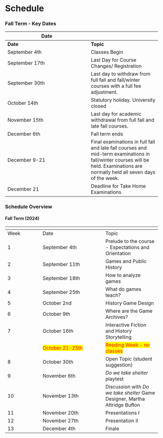 # Schedule

### Fall Term - Key Dates

<table data-header-hidden><thead><tr><th width="259">Date</th><th></th></tr></thead><tbody><tr><td><strong>Date</strong></td><td><strong>Topic</strong></td></tr><tr><td>September 4th</td><td>Classes Begin</td></tr><tr><td>September 17th</td><td>Last Day for Course Changes/ Registration</td></tr><tr><td>September 30th</td><td>Last day to withdraw from full fall and fall/winter courses with a full fee adjustment.</td></tr><tr><td>October 14th</td><td>Statutory holiday. University closed</td></tr><tr><td>November 15th</td><td>Last day for academic withdrawal from full fall and late fall courses.</td></tr><tr><td>December 6th</td><td>Fall term ends</td></tr><tr><td>December 9-21</td><td>Final examinations in full fall and late fall courses and mid-term examinations in fall/winter courses will be held. Examinations are normally held all seven days of the week.</td></tr><tr><td>December 21</td><td>Deadline for Take Home Examinations</td></tr></tbody></table>

### Schedule Overview

#### Fall Term (2024)

<table data-header-hidden><thead><tr><th width="100"></th><th width="191"></th><th></th></tr></thead><tbody><tr><td>Week</td><td>Date</td><td>Topic</td></tr><tr><td>1</td><td>September 4th</td><td>Prelude to the course - Expectations and Orientation</td></tr><tr><td>2</td><td>September 11th</td><td>Games and Public History</td></tr><tr><td>3</td><td>September 18th</td><td>How to analyze games</td></tr><tr><td>4</td><td>September 25th</td><td>What do games teach?</td></tr><tr><td>5</td><td>October 2nd</td><td>History Game Design</td></tr><tr><td>6</td><td>October 9th</td><td>Where are the Game Archives?</td></tr><tr><td>7</td><td>October 16th</td><td>Interactive Fiction and History Storytelling</td></tr><tr><td><br></td><td><mark style="color:red;">October 21-25th</mark></td><td><mark style="color:red;">Reading Week - no classes</mark></td></tr><tr><td>8</td><td>October 30th</td><td>Open Topic (student suggestion)</td></tr><tr><td>9</td><td>November 6th</td><td><em>Do we take shelter</em> playtest</td></tr><tr><td>10</td><td>November 13th</td><td>Discussion with <em>Do we take shelter</em> Game Designer, Martha Attridge Bufton</td></tr><tr><td>11</td><td>November 20th</td><td>Presentations I</td></tr><tr><td>12</td><td>November 27th</td><td>Presentation II</td></tr><tr><td>13</td><td>December 4th</td><td>Finale</td></tr></tbody></table>

